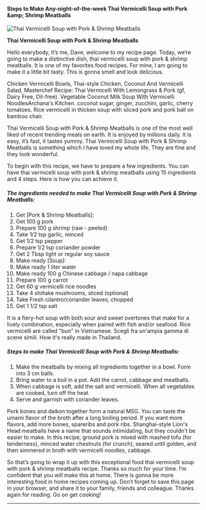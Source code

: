             

#### Steps to Make Any-night-of-the-week Thai Vermicelli Soup with Pork &amp;amp; Shrimp Meatballs

![Thai Vermicelli Soup with Pork &amp; Shrimp Meatballs](https://img-global.cpcdn.com/recipes/2432172_c0d76818d5bd2b5c/751x532cq70/thai-vermicelli-soup-with-pork-shrimp-meatballs-recipe-main-photo.jpg)

**Thai Vermicelli Soup with Pork &amp; Shrimp Meatballs**

Hello everybody, it’s me, Dave, welcome to my recipe page. Today, we’re going to make a distinctive dish, thai vermicelli soup with pork & shrimp meatballs. It is one of my favorites food recipes. For mine, I am going to make it a little bit tasty. This is gonna smell and look delicious.

Chicken Vermicelli Bowls, Thai-style Chicken, Coconut And Vermicelli Salad, Masterchef Recipe: Thai Vermicelli With Lemongrass & Pork (gf, Dairy Free, Oil-free). Vegetable Coconut Milk Soup With Vermicelli NoodlesArchana's Kitchen. coconut sugar, ginger, zucchini, garlic, cherry tomatoes. Rice vermicelli in thicken soup with sliced pork and pork ball on bamboo chair.

Thai Vermicelli Soup with Pork & Shrimp Meatballs is one of the most well liked of recent trending meals on earth. It is enjoyed by millions daily. It is easy, it’s fast, it tastes yummy. Thai Vermicelli Soup with Pork & Shrimp Meatballs is something which I have loved my whole life. They are fine and they look wonderful.

To begin with this recipe, we have to prepare a few ingredients. You can have thai vermicelli soup with pork & shrimp meatballs using 15 ingredients and 4 steps. Here is how you can achieve it.

##### The ingredients needed to make Thai Vermicelli Soup with Pork & Shrimp Meatballs:

1.  Get \[Pork & Shrimp Meatballs\]:
2.  Get 100 g pork
3.  Prepare 100 g shrimp (raw - peeled)
4.  Take 1/2 tsp garlic, minced
5.  Get 1/2 tsp pepper
6.  Prepare 1/2 tsp coriander powder
7.  Get 2 Tbsp light or regular soy sauce
8.  Make ready \[Soup\]:
9.  Make ready 1 liter water
10.  Make ready 100 g Chinese cabbage / napa cabbage
11.  Prepare 100 g carrot
12.  Get 60 g vermicelli rice noodles
13.  Take 4 shiitake mushrooms, sliced (optional)
14.  Take Fresh cilantro/coriander leaves, chopped
15.  Get 1 1/2 tsp salt

It is a fiery-hot soup with both sour and sweet overtones that make for a lively combination, especially when paired with fish and/or seafood. Rice vermicelli are called "bun" in Vietnamese. Scegli fra un'ampia gamma di scene simili. How it's really made in Thailand.

##### Steps to make Thai Vermicelli Soup with Pork & Shrimp Meatballs:

1.  Make the meatballs by mixing all ingredients together in a bowl. Form into 3 cm balls.
2.  Bring water to a boil in a pot. Add the carrot, cabbage and meatballs.
3.  When cabbage is soft, add the salt and vermicelli. When all vegetables are cooked, turn off the heat.
4.  Serve and garnish with coriander leaves.

Pork bones and daikon together form a natural MSG. You can taste the umami flavor of the broth after a long boiling period. If you want more flavors, add more bones, spareribs and pork ribs. Shanghai-style Lion's Head meatballs have a name that sounds intimidating, but they couldn't be easier to make. In this recipe, ground pork is mixed with mashed tofu (for tenderness), minced water chestnuts (for crunch), seared until golden, and then simmered in broth with vermicelli noodles, cabbage.

So that’s going to wrap it up with this exceptional food thai vermicelli soup with pork & shrimp meatballs recipe. Thanks so much for your time. I’m confident that you will make this at home. There is gonna be more interesting food in home recipes coming up. Don’t forget to save this page in your browser, and share it to your family, friends and colleague. Thanks again for reading. Go on get cooking!

* * *
